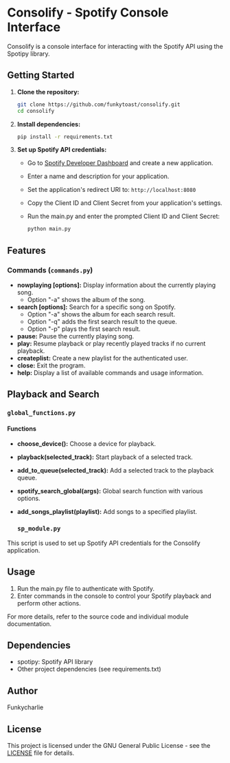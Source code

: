 
# Consolify - Spotify Console Interface

Consolify is a console interface for interacting with the Spotify API using the Spotipy library.

## Getting Started

1. **Clone the repository:**

   ```bash
   git clone https://github.com/funkytoast/consolify.git
   cd consolify
   ```

2. **Install dependencies:**

   ```bash
   pip install -r requirements.txt
   ```

3. **Set up Spotify API credentials:**

   - Go to [Spotify Developer Dashboard](https://developer.spotify.com/dashboard) and create a new application.
   - Enter a name and description for your application.
   - Set the application's redirect URI to: `http://localhost:8080`
   - Copy the Client ID and Client Secret from your application's settings.
   - Run the main.py and enter the prompted Client ID and Client Secret:

     ```bash
     python main.py
     ```

## Features

### Commands (`commands.py`)

- **nowplaying [options]:** Display information about the currently playing song.
    - Option "-a" shows the album of the song.
- **search [options]:** Search for a specific song on Spotify.
    - Option "-a" shows the album for each search result.
    - Option "-q" adds the first search result to the queue.
    - Option "-p" plays the first search result.
- **pause:** Pause the currently playing song.
- **play:** Resume playback or play recently played tracks if no current playback.
- **createplist:** Create a new playlist for the authenticated user.
- **close:** Exit the program.
- **help:** Display a list of available commands and usage information.

## Playback and Search

### `global_functions.py`

#### Functions

- **choose_device():** Choose a device for playback.
- **playback(selected_track):** Start playback of a selected track.
- **add_to_queue(selected_track):** Add a selected track to the playback queue.
- **spotify_search_global(args):** Global search function with various options.
- **add_songs_playlist(playlist):** Add songs to a specified playlist.

    ### `sp_module.py`

This script is used to set up Spotify API credentials for the Consolify application.

## Usage

1. Run the main.py file to authenticate with Spotify.
2. Enter commands in the console to control your Spotify playback and perform other actions.

For more details, refer to the source code and individual module documentation.

## Dependencies

- spotipy: Spotify API library
- Other project dependencies (see requirements.txt)

## Author

Funkycharlie

## License

This project is licensed under the GNU General Public License - see the [LICENSE](LICENSE) file for details.
